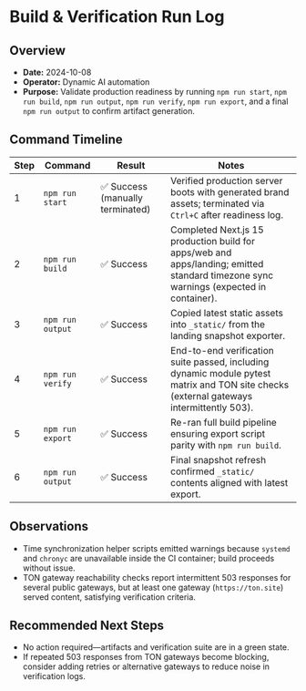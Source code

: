 # Build & Verification Run Log

## Overview

- **Date:** 2024-10-08
- **Operator:** Dynamic AI automation
- **Purpose:** Validate production readiness by running `npm run start`,
  `npm run build`, `npm run output`, `npm run verify`, `npm run export`, and a
  final `npm run output` to confirm artifact generation.

## Command Timeline

| Step | Command          | Result                           | Notes                                                                                                                                    |
| ---- | ---------------- | -------------------------------- | ---------------------------------------------------------------------------------------------------------------------------------------- |
| 1    | `npm run start`  | ✅ Success (manually terminated) | Verified production server boots with generated brand assets; terminated via `Ctrl+C` after readiness log.                               |
| 2    | `npm run build`  | ✅ Success                       | Completed Next.js 15 production build for apps/web and apps/landing; emitted standard timezone sync warnings (expected in container).    |
| 3    | `npm run output` | ✅ Success                       | Copied latest static assets into `_static/` from the landing snapshot exporter.                                                          |
| 4    | `npm run verify` | ✅ Success                       | End-to-end verification suite passed, including dynamic module pytest matrix and TON site checks (external gateways intermittently 503). |
| 5    | `npm run export` | ✅ Success                       | Re-ran full build pipeline ensuring export script parity with `npm run build`.                                                           |
| 6    | `npm run output` | ✅ Success                       | Final snapshot refresh confirmed `_static/` contents aligned with latest export.                                                         |

## Observations

- Time synchronization helper scripts emitted warnings because `systemd` and
  `chronyc` are unavailable inside the CI container; build proceeds without
  issue.
- TON gateway reachability checks report intermittent 503 responses for several
  public gateways, but at least one gateway (`https://ton.site`) served content,
  satisfying verification criteria.

## Recommended Next Steps

- No action required—artifacts and verification suite are in a green state.
- If repeated 503 responses from TON gateways become blocking, consider adding
  retries or alternative gateways to reduce noise in verification logs.
